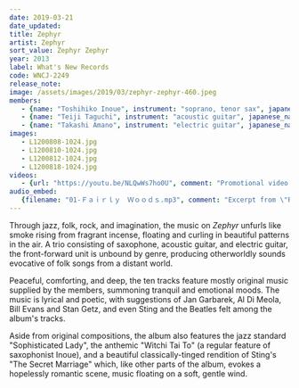 ```yaml
---
date: 2019-03-21
date_updated: 
title: Zephyr
artist: Zephyr
sort_value: Zephyr Zephyr
year: 2013
label: What's New Records
code: WNCJ-2249
release_note: 
image: /assets/images/2019/03/zephyr-zephyr-460.jpeg
members:
   - {name: "Toshihiko Inoue", instrument: "soprano, tenor sax", japanese_name: 井上淑彦, url: "http://www.inouetoshihiko.com/"}
   - {name: "Teiji Taguchi", instrument: "acoustic guitar", japanese_name: 田口悌治, url: "https://tag-gtr.wixsite.com/home"}
   - {name: "Takashi Amano", instrument: "electric guitar", japanese_name: 天野丘, url: "https://blog.goo.ne.jp/amaqguitar"}
images: 
   - L1200808-1024.jpg
   - L1200810-1024.jpg
   - L1200812-1024.jpg
   - L1200818-1024.jpg
videos: 
   - {url: "https://youtu.be/NLQwWs7ho0U", comment: "Promotional video for this album"}
audio_embed:
   {filename: "01-Ｆａｉｒｌｙ　Ｗｏｏｄｓ.mp3", comment: "Excerpt from \"Fairy Woods\", the first track on this album:"}
---
```

Through jazz, folk, rock, and imagination, the music on *Zephyr* unfurls like smoke rising from fragrant incense, floating and curling in beautiful patterns in the air. A trio consisting of saxophone, acoustic guitar, and electric guitar, the front-forward unit is unbound by genre, producing otherworldly sounds evocative of folk songs from a distant world.

Peaceful, comforting, and deep, the ten tracks feature mostly original music supplied by the members, summoning tranquil and emotional moods. The music is lyrical and poetic, with suggestions of Jan Garbarek, Al Di Meola, Bill Evans and Stan Getz, and even Sting and the Beatles felt among the album's tracks.

Aside from original compositions, the album also features the jazz standard "Sophisticated Lady", the anthemic "Witchi Tai To" (a regular feature of saxophonist Inoue), and a beautiful classically-tinged rendition of Sting's "The Secret Marriage" which, like other parts of the album, evokes a hopelessly romantic scene, music floating on a soft, gentle wind.

